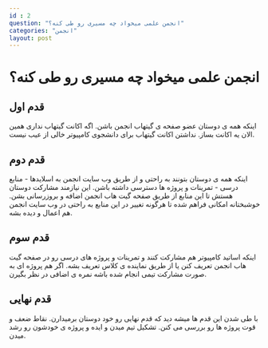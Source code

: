```yaml
---
id : 2
question: "انجمن علمی میخواد چه مسیری رو طی کنه؟"
categories: "انجمن"
layout: post
---
```


# انجمن علمی میخواد چه مسیری رو طی کنه؟

## قدم اول

اینکه همه ی دوستان عضو صفحه ی گیتهاب انجمن باشن. اگه اکانت گیتهاب نداری همین الان یه اکانت بساز. نداشتن اکانت گیتهاب برای دانشجوی  کامپیوتر خالی از عیب نیست.

## قدم دوم

اینکه همه ی دوستان بتونند به راحتی و از طریق وب سایت انجمن به اسلایدها - منابع درسی - تمرینات و پروژه ها دسترسی داشته باشن. این نیازمند مشارکت دوستان هستش تا این منابع از طریق صفحه گیت هاب انجمن اضافه و بروزرسانی بشن.
خوشبختانه امکانی فراهم شده تا هرگونه تغییر در این منابع به راحتی در وب سایت انجمن هم اعمال و دیده بشه.

## قدم سوم

اینکه اساتید کامپیوتر هم مشارکت کنند و تمرینات و پروژه های درسی رو در صفحه گیت هاب انجمن تعریف کنن یا از طریق نماینده ی کلاس تعریف بشه. اگر هم پروژه ای به صورت مشارکت تیمی انجام شده باشه نمره ی اضافی در نظر بگیرن.

## قدم نهایی

با طی شدن این قدم ها میشه دید که قدم نهایی رو خود دوستان برمیدارن. نقاط ضعف و قوت پروژه ها رو بررسی می کنن. تشکیل تیم میدن و ایده و پروژه ی خودشون رو رشد میدن.